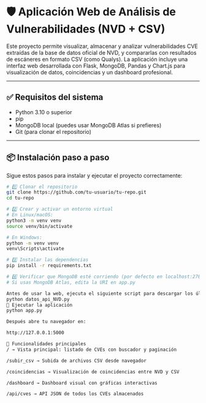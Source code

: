 # 🛡️ Aplicación Web de Análisis de Vulnerabilidades (NVD + CSV)

Este proyecto permite visualizar, almacenar y analizar vulnerabilidades CVE extraídas de la base de datos oficial de NVD, y compararlas con resultados de escáneres en formato CSV (como Qualys). La aplicación incluye una interfaz web desarrollada con Flask, MongoDB, Pandas y Chart.js para visualización de datos, coincidencias y un dashboard profesional.

---

## ✅ Requisitos del sistema

- Python 3.10 o superior
- pip
- MongoDB local (puedes usar MongoDB Atlas si prefieres)
- Git (para clonar el repositorio)

---

## 📦 Instalación paso a paso

Sigue estos pasos para instalar y ejecutar el proyecto correctamente:

```bash
# 1️⃣ Clonar el repositorio
git clone https://github.com/tu-usuario/tu-repo.git
cd tu-repo

# 2️⃣ Crear y activar un entorno virtual
# En Linux/macOS:
python3 -m venv venv
source venv/bin/activate

# En Windows:
python -m venv venv
venv\Scripts\activate

# 3️⃣ Instalar las dependencias
pip install -r requirements.txt

# 4️⃣ Verificar que MongoDB esté corriendo (por defecto en localhost:27017)
# Si usas MongoDB Atlas, edita la URI en app.py

Antes de usar la web, ejecuta el siguiente script para descargar los últimos CVEs desde la API oficial de NVD:
python datos_api_NVD.py
🚀 Ejecutar la aplicación
python app.py

Después abre tu navegador en:

http://127.0.0.1:5000

🧪 Funcionalidades principales
/ → Vista principal: listado de CVEs con buscador y paginación

/subir_csv → Subida de archivos CSV desde navegador

/coincidencias → Visualización de coincidencias entre NVD y CSV

/dashboard → Dashboard visual con gráficas interactivas

/api/cves → API JSON de todos los CVEs almacenados


